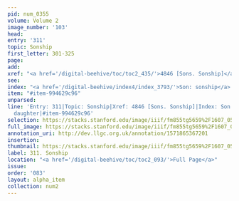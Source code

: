 ```yaml
---
pid: num_0355
volume: Volume 2
image_number: '103'
head: 
entry: '311'
topic: Sonship
first_letter: 301-325
page: 
add: 
xref: "<a href='/digital-beehive/toc/toc2_435/'>4846 [Sons. Sonship]</a>"
see: 
index: "<a href='/digital-beehive/index4/index_3793/'>Son: sonship</a>|<a href='/digital-beehive/index1/index_0951/'>daughter</a>"
item: "#item-994629c96"
unparsed: 
line: 'Entry: 311|Topic: Sonship|Xref: 4846 [Sons. Sonship]|Index: Son: sonship|Index:
  daughter|#item-994629c96'
selection: https://stacks.stanford.edu/image/iiif/fm855tg5659%2F1607_0570/318,1710,3023,678/full/0/default.jpg
full_image: https://stacks.stanford.edu/image/iiif/fm855tg5659%2F1607_0570/full/full/0/default.jpg
annotation_uri: http://dev.llgc.org.uk/annotation/1571865367201
insertion: 
thumbnail: https://stacks.stanford.edu/image/iiif/fm855tg5659%2F1607_0570/318,1710,600,180/250,/0/default.jpg
label: 311. Sonship
location: "<a href='/digital-beehive/toc/toc2_093/'>Full Page</a>"
issue: 
order: '083'
layout: alpha_item
collection: num2
---
```

